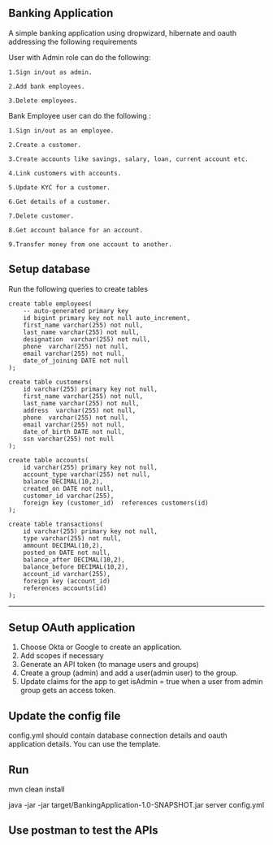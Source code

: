 ## Banking Application
A simple banking application using dropwizard, hibernate and oauth addressing the following requirements

User with Admin role can do the following:

    1.Sign in/out as admin.

    2.Add bank employees.

    3.Delete employees.

Bank Employee user can do the following :

    1.Sign in/out as an employee.

    2.Create a customer.

    3.Create accounts like savings, salary, loan, current account etc.

    4.Link customers with accounts.

    5.Update KYC for a customer.

    6.Get details of a customer.

    7.Delete customer.

    8.Get account balance for an account.

    9.Transfer money from one account to another.



## Setup database

Run the following queries to create tables

    create table employees(
        -- auto-generated primary key
        id bigint primary key not null auto_increment,
        first_name varchar(255) not null,
        last_name varchar(255) not null,
        designation  varchar(255) not null,
        phone  varchar(255) not null,
        email varchar(255) not null,
        date_of_joining DATE not null
    );

    create table customers(
        id varchar(255) primary key not null,
        first_name varchar(255) not null,
        last_name varchar(255) not null,
        address  varchar(255) not null,
        phone  varchar(255) not null,
        email varchar(255) not null,
        date_of_birth DATE not null,
        ssn varchar(255) not null
    );

    create table accounts(
        id varchar(255) primary key not null,
        account_type varchar(255) not null,
        balance DECIMAL(10,2),
        created_on DATE not null,
        customer_id varchar(255),
        foreign key (customer_id)  references customers(id)
    );

    create table transactions(
        id varchar(255) primary key not null,
        type varchar(255) not null,
        ammount DECIMAL(10,2),
        posted_on DATE not null,
        balance_after DECIMAL(10,2),
        balance_before DECIMAL(10,2),
        account_id varchar(255),
        foreign key (account_id)
        references accounts(id)
    );

---

## Setup OAuth application


1. Choose Okta or Google to create an application.
2. Add scopes if necessary
3. Generate an API token (to manage users and groups)
4. Create a group (admin) and add a user(admin user) to the group.
5. Update claims for the app to get isAdmin = true when a user from admin group gets an access token.


## Update the config file
config.yml should contain database connection details and oauth application details. You can use the template.

## Run 
mvn clean install

java -jar  -jar target/BankingApplication-1.0-SNAPSHOT.jar server config.yml

## Use postman to test the APIs
